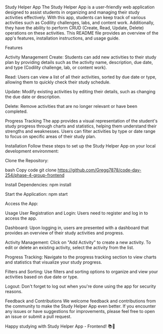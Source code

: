 Study Helper App The Study Helper App is a user-friendly web application designed to assist students in organizing and managing their study activities effectively. With this app, students can keep track of various activities such as Codility challenges, labs, and content work. Additionally, they have the ability to perform CRUD (Create, Read, Update, Delete) operations on these activities. This README file provides an overview of the app's features, installation instructions, and usage guide.

Features

Activity Management 
Create: Students can add new activities to their study plan by providing details such as the activity name, description, due date, and type (Codility challenge, lab, or content work).

Read: Users can view a list of all their activities, sorted by due date or type, allowing them to quickly check their study schedule.

Update: Modify existing activities by editing their details, such as changing the due date or description.

Delete: Remove activities that are no longer relevant or have been completed.

Progress Tracking The app provides a visual representation of the student's study progress through charts and statistics, helping them understand their strengths and weaknesses.
Users can filter activities by type or date range to focus on specific areas of their study plan.

Installation Follow these steps to set up the Study Helper App on your local development environment:

Clone the Repository:

bash Copy code git clone https://github.com/Gregg7878/code-day-254/phase-4-group-frontend

Install Dependencies: npm install

Start the Application: npm start

Access the App:


Usage
User Registration and Login:
Users need to register and log in to access the app.

Dashboard:
Upon logging in, users are presented with a dashboard that provides an overview of their study activities and progress.

Activity Management:
Click on "Add Activity" to create a new activity.
To edit or delete an existing activity, select the activity from the list.

Progress Tracking:
Navigate to the progress tracking section to view charts and statistics that visualize your study progress.

Filters and Sorting:
Use filters and sorting options to organize and view your activities based on due date or type.

Logout:
Don't forget to log out when you're done using the app for security reasons.

Feedback and Contributions
We welcome feedback and contributions from the community to make the Study Helper App even better. If you encounter any issues or have suggestions for improvements, please feel free to open an issue or submit a pull request.

Happy studying with Study Helper App - Frontend! 📚🚀

